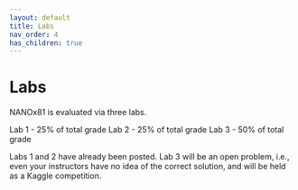 ```yaml
---
layout: default
title: Labs
nav_order: 4
has_children: true
---
```


# Labs

NANOx81 is evaluated via three labs.

Lab 1 - 25% of total grade
Lab 2 - 25% of total grade
Lab 3 - 50% of total grade

Labs 1 and 2 have already been posted. Lab 3 will be an open problem, i.e., even your instructors have no idea of 
the correct solution, and will be held as a Kaggle competition.
